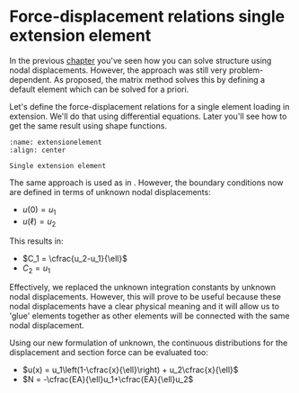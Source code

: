 # Force-displacement relations single extension element

In the previous [chapter](./displacement.md) you've seen how you can solve structure using nodal displacements. However, the approach was still very problem-dependent. As proposed, the matrix method solves this by defining a default element which can be solved for a priori.

Let's define the force-displacement relations for a single element loading in extension. We'll do that using differential equations. Later you'll see how to get the same result using shape functions.

```{figure} extensionelement.svg
:name: extensionelement
:align: center

Single extension element
```

The same approach is used as in [](./recap.ipynb). However, the boundary conditions now are defined in terms of unknown nodal displacements:

- $u(0) = u_1$
- $u(\ell)=u_2$

This results in:

- $C_1 = \cfrac{u_2-u_1}{\ell}$
- $C_2 = u_1$

Effectively, we replaced the unknown integration constants by unknown nodal displacements. However, this will prove to be useful because these nodal displacements have a clear physical meaning and it will allow us to 'glue' elements together as other elements will be connected with the same nodal displacement.

Using our new formulation of unknown, the continuous distributions for the displacement and section force can be evaluated too:
- $u(x) = u_1\left(1-\cfrac{x}{\ell}\right) + u_2\cfrac{x}{\ell}$
- $N = -\cfrac{EA}{\ell}u_1+\cfrac{EA}{\ell}u_2$